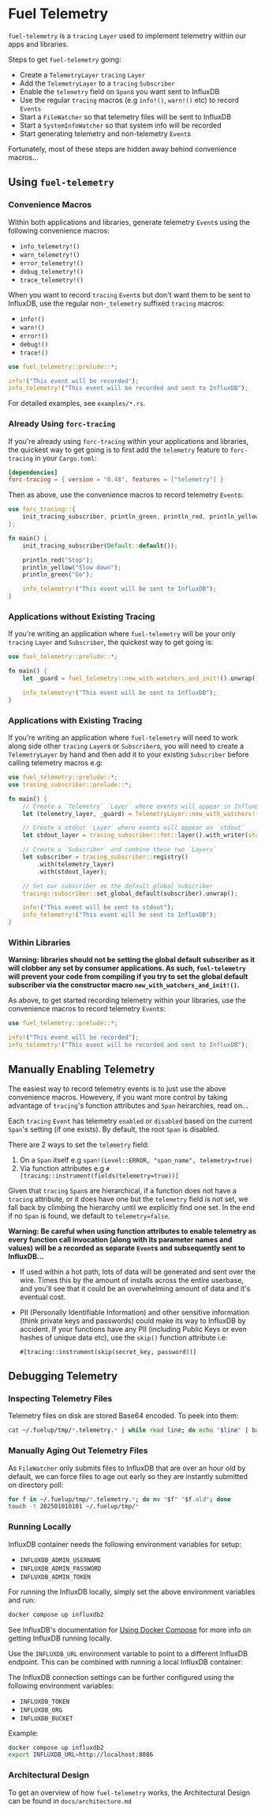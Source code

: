 # Fuel Telemetry

`fuel-telemetry` is a `tracing` `Layer` used to implement telemetry within our
apps and libraries.

Steps to get `fuel-telemetry` going:

- Create a `TelemetryLayer` `tracing` `Layer`
- Add the `TelemetryLayer` to a `tracing` `Subscriber`
- Enable the `telemetry` field on `Span`s you want sent to InfluxDB
- Use the regular `tracing` macros (e.g `info!()`, `warn!()` etc) to record `Events`
- Start a `FileWatcher` so that telemetry files will be sent to InfluxDB
- Start a `SystemInfoWatcher` so that system info will be recorded
- Start generating telemetry and non-telemetry `Event`s

Fortunately, most of these steps are hidden away behind convenience macros...

## Using `fuel-telemetry`

### Convenience Macros

Within both applications and libraries, generate telemetry `Event`s using the
following convenience macros:

- `info_telemetry!()`
- `warn_telemetry!()`
- `error_telemetry!()`
- `debug_telemetry!()`
- `trace_telemetry!()`

When you want to record `tracing` `Event`s but don't want them to be sent to
InfluxDB, use the regular non-`_telemetry` suffixed `tracing` macros:

- `info!()`
- `warn!()`
- `error!()`
- `debug!()`
- `trace!()`

```rust
use fuel_telemetry::prelude::*;

info!("This event will be recorded");
info_telemetry!("This event will be recorded and sent to InfluxDB");
```

For detailed examples, see `examples/*.rs`.

### Already Using `forc-tracing`

If you're already using `forc-tracing` within your applications and libraries,
the quickest way to get going is to first add the `telemetry` feature to
`forc-tracing` in your `Cargo.toml`:

```toml
[dependencies]
forc-tracing = { version = "0.48", features = ["telemetry"] }
```

Then as above, use the convenience macros to record telemetry `Event`s:

```rust
use forc_tracing::{
    init_tracing_subscriber, println_green, println_red, println_yellow, telemetry::*,
};

fn main() {
    init_tracing_subscriber(Default::default());

    println_red("Stop");
    println_yellow("Slow down");
    println_green("Go");

    info_telemetry!("This event will be sent to InfluxDB");
}
```

### Applications without Existing Tracing

If you're writing an application where `fuel-telemetry` will be your only
`tracing` `Layer` and `Subscriber`, the quickest way to get going is:

```rust
use fuel_telemetry::prelude::*;

fn main() {
    let _guard = fuel_telemetry::new_with_watchers_and_init!().unwrap();

    info_telemetry!("This event will be sent to InfluxDB");
}
```

### Applications with Existing Tracing

If you're writing an application where `fuel-telemetry` will need to work along
side other `tracing` `Layer`s or `Subscriber`s, you will need to create a
`TelemetryLayer` by hand and then add it to your existing `Subscriber` before
calling telemetry macros e.g:

```rust
use fuel_telemetry::prelude::*;
use tracing_subscriber::prelude::*;

fn main() {
    // Create a `Telemetry` `Layer` where events will appear in InfluxDB
    let (telemetry_layer, _guard) = TelemetryLayer::new_with_watchers!().unwrap();

    // Create a stdout `Layer` where events will appear on `stdout`
    let stdout_layer = tracing_subscriber::fmt::layer().with_writer(std::io::stdout);

    // Create a `Subscriber` and combine these two `Layers`
    let subscriber = tracing_subscriber::registry()
        .with(telemetry_layer)
        .with(stdout_layer);

    // Set our subscriber as the default global subscriber
    tracing::subscriber::set_global_default(subscriber).unwrap();

    info!("This event will be sent to stdout");
    info_telemetry!("This event will be sent to InfluxDB");
}
```

### Within Libraries

**Warning: libraries should not be setting the global default subscriber as it
will clobber any set by consumer applications. As such, `fuel-telemetry` will
prevent your code from compiling if you try to set the global default subscriber
via the constructor macro `new_with_watchers_and_init!()`.**

As above, to get started recording telemetry within your libraries, use the
convenience macros to record telemetry `Event`s:
```rust
use fuel_telemetry::prelude::*;

info!("This event will be recorded");
info_telemetry!("This event will be recorded and sent to InfluxDB");
```

## Manually Enabling Telemetry

The easiest way to record telemetry events is to just use the above convenience
macros. Howevery, if you want more control by taking advantage of `tracing`'s
function attributes and `Span` heirarchies, read on...

Each `tracing` `Event` has telemetry `enabled` or `disabled` based on the
current `Span`'s setting (if one exists). By default, the root `Span` is
disabled.

There are 2 ways to set the `telemetry` field:

1. On a `Span` itself e.g `span!(Level::ERROR, "span_name", telemetry=true)`
1. Via function attributes e.g `#[tracing::instrument(fields(telemetry=true))]`

Given that `tracing` `Span`s are hierarchical, if a function does not have a
`tracing` attribute, or it does have one but the `telemetry` field is not set, we
fall back by climbing the hierarchy until we explicitly find one set. In the end
if no `Span` is found, we default to `telemetry=false`.

**Warning: Be careful when using function attributes to enable telemetry as
every function call invocation (along with its parameter names and values)
will be a recorded as separate `Event`s and subsequently sent to InfluxDB...**

* If used within a hot path, lots of data will be generated and sent over the
wire. Times this by the amount of installs across the entire userbase, and
you'll see that it could be an overwhelming amount of data and it's eventual
cost.

* PII (Personally Identifiable Information) and other sensitive information
  (think private keys and passwords) could make its way to InfluxDB by accident.
  If your functions have any PII (including Public Keys or even hashes of unique
  data etc), use the `skip()` function attribute i.e:

  `#[tracing::instrument(skip(secret_key, password))]`

## Debugging Telemetry

### Inspecting Telemetry Files

Telemetry files on disk are stored Base64 encoded. To peek into them:

```sh
cat ~/.fuelup/tmp/*.telemetry.* | while read line; do echo "$line" | base64 -d; echo; done
```

### Manually Aging Out Telemetry Files

As `FileWatcher` only submits files to InfluxDB that are over an hour old by
default, we can force files to age out early so they are instantly submitted
on directory poll:

```sh
for f in ~/.fuelup/tmp/*.telemetry.*; do mv "$f" "$f.old"; done
touch -t 202501010101 ~/.fuelup/tmp/*
```

### Running Locally 

InfluxDB container needs the following environment variables for setup:

- `INFLUXDB_ADMIN_USERNAME`
- `INFLUXDB_ADMIN_PASSWORD`
- `INFLUXDB_ADMIN_TOKEN`

For running the InfluxDB locally, simply set the above environment variables and run:

```sh
docker compose up influxdb2
```

See InfluxDB's documentation for [Using Docker
Compose](https://docs.influxdata.com/influxdb/v2/install/use-docker-compose/)
for more info on getting InfluxDB running locally.

Use the `INFLUXDB_URL` environment variable to point to a different InfluxDB
endpoint. This can be combined with running a local InfluxDB container:

The InfluxDB connection settings can be further configured using the following
environment variables:

- `INFLUXDB_TOKEN`
- `INFLUXDB_ORG`
- `INFLUXDB_BUCKET`

Example:

```sh
docker compose up influxdb2
export INFLUXDB_URL=http://localhost:8086
```

### Architectural Design

To get an overview of how `fuel-telemetry` works, the Architectural Design can
be found in `docs/architecture.md`
